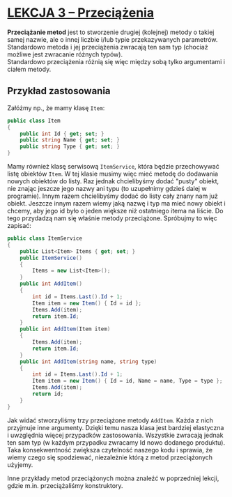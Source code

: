 # [LEKCJA 3 – Przeciążenia](https://kurs.szkoladotneta.pl/zostan-programista-asp-net/tydzien-3-programowanie-obiektowe/lekcja-3-przeciazenia/)
**Przeciążanie metod** jest to stworzenie drugiej (kolejnej) metody o takiej samej nazwie, ale o innej liczbie i/lub typie przekazywanych parametrów. Standardowo metoda i jej przeciążenia zwracają ten sam typ (chociaż możliwe jest zwracanie różnych typów).<br/>
Standardowo przeciążenia różnią się więc między sobą tylko argumentami i ciałem metody.

## Przykład zastosowania
Załóżmy np., że mamy klasę `Item`:

```csharp =
public class Item
{
    public int Id { get; set; }
    public string Name { get; set; }
    public string Type { get; set; }
}
```

Mamy również klasę serwisową `ItemService`, która będzie przechowywać listę obiektów `Item`. W tej klasie musimy więc mieć metodę do dodawania nowych obiektów do listy. Raz jednak chcielibyśmy dodać "pusty" obiekt, nie znając jeszcze jego nazwy ani typu (to uzupełnimy gdzieś dalej w programie). Innym razem chcielibyśmy dodać do listy cały znany nam już obiekt. Jeszcze innym razem wiemy jaką nazwę i typ ma mieć nowy obiekt i chcemy, aby jego id było o jeden większe niż ostatniego itema na liście. Do tego przydadzą nam się właśnie metody przeciążone. Spróbujmy to więc zapisać:

```csharp =
public class ItemService
{
    public List<Item> Items { get; set; }
    public ItemService()
    {
        Items = new List<Item>();
    }
    public int AddItem()
    {
        int id = Items.Last().Id + 1;
        Item item = new Item() { Id = id };
        Items.Add(item);
        return item.Id;
    }
    public int AddItem(Item item)
    {
        Items.Add(item);
        return item.Id;
    }
    public int AddItem(string name, string type)
    {
        int id = Items.Last().Id + 1;
        Item item = new Item() { Id = id, Name = name, Type = type };
        Items.Add(item);
        return id;
    }
}
```

Jak widać stworzyliśmy trzy przeciążone metody `AddItem`. Każda z nich przyjmuje inne argumenty. Dzięki temu nasza klasa jest bardziej elastyczna i uwzględnia więcej przypadków zastosowania. Wszystkie zwracają jednak ten sam typ (w każdym przypadku zwracamy Id nowo dodanego produktu). Taka konsekwentność zwiększa czytelność naszego kodu i sprawia, że wiemy czego się spodziewać, niezależnie którą z metod przeciążonych użyjemy.

Inne przykłady metod przeciążonych można znaleźć w poprzedniej lekcji, gdzie m.in. przeciążaliśmy konstruktory.
